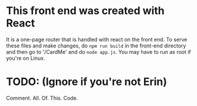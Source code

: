 # This front end was created with React
It is a one-page router that is handled with react on the front end.
To serve these files and make changes, do ```npm run build``` 
in the front-end directory and then go to '/CardMe' and do ```node app.js```. You 
may have to run as root if you're on Linux.


# TODO: (Ignore if you're not Erin)
Comment. All. Of. This. Code.
